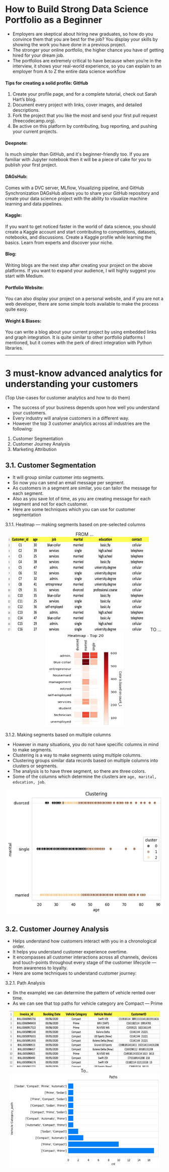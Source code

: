 # How to Build Strong Data Science Portfolio as a Beginner
- Employers are skeptical about hiring new graduates, so how do you convince them that you are best for the job? You display your skills by showing the work you have done in a previous project.
- The stronger your online portfolio, the higher chance you have of getting hired for your dream job.
- The portfolios are extremely critical to have because when you’re in the interview, it shows your real-world experience, so you can explain to an employer from A to Z the entire data science workflow
#### Tips for creating a solid profile: GitHub
1. Create your profile page, and for a complete tutorial, check out Sarah Hart’s blog.
2. Document every project with links, cover images, and detailed descriptions.
3. Fork the project that you like the most and send your first pull request (freecodecamp.org).
4. Be active on this platform by contributing, bug reporting, and pushing your current projects.

#### Deepnote:
Is much simpler than GitHub, and it's beginner-friendly too. If you are familiar with Jupyter notebook then it will be a piece of cake for you to publish your first project.
#### DAGsHub:
Comes with a DVC server, MLflow, Visualizing pipeline, and GitHub Synchronization
DAGsHub allows you to share your GitHub repository and create your data science project with the ability to visualize machine learning and data pipelines. 
#### Kaggle:
If you want to get noticed faster in the world of data science, you should create a Kaggle account and start contributing to competitions, datasets, notebooks, and discussions. 
Create a Kaggle profile while learning the basics. Learn from experts and discover your niche.
#### Blog:
Writing blogs are the next step after creating your project on the above platforms. If you want to expand your audience, I will highly suggest you start with Medium.
#### Portfolio Website:
You can also display your project on a personal website, and if you are not a web developer, there are some simple tools available to make the process quite easy. 
#### Weight & Biases:
You can write a blog about your current project by using embedded links and graph integration. It is quite similar to other portfolio platforms I mentioned, but it comes with the perk of direct integration with Python libraries.

----------------------------------
# 3 must-know advanced analytics for understanding your customers
(Top Use-cases for customer analytics and how to do them)

- The success of your business depends upon how well you understand your customers.
- Every industry will analyse customers in a different way. 
- However the top 3 customer analytics across all industries are the following:
1.	Customer Segmentation
2.	Customer Journey Analysis
3.	Marketing Attribution

## 3.1. Customer Segmentation
- It will group similar customer into segments. 
- So now you can send an email message per segment. 
- As customers in a segment are similar, you can tailor the message for each segment. 
- Also as you save lot of time, as you are creating message for each segment and not for each customer.
- Here are some techniques which you can use for customer segmentation

3.1.1. Heatmap — making segments based on pre-selected columns

<p align="center">
  FROM ...
  <img src="https://github.com/akimwong/1_OnPremise/blob/main/Journey/001/articles/summaries/customer_analytic_1.jpg" width="450" height="300">
  TO ...
  <img src="https://github.com/akimwong/1_OnPremise/blob/main/Journey/001/articles/summaries/customer_analytic_2.jpg" width="250" height="300">
</p>

3.1.2. Making segments based on multiple columns
- However in many situations, you do not have specific columns in mind to make segments. 
- Clustering is a way to make segments using multiple columns. 
- Clustering groups similar data records based on multiple columns into clusters or segments.
- The analysis is to have three segment, so there are three colors.
- Some of the columns which determine the clusters are `age, marital, education, job`.
<p align="center">
  <img src="https://github.com/akimwong/1_OnPremise/blob/main/Journey/001/articles/summaries/customer_analytic_3.jpg" width="500" height="400">
</p>

## 3.2. Customer Journey Analysis
- Helps understand how customers interact with you in a chronological order. 
- It helps you understand customer experience overtime. 
- It encompasses all customer interactions across all channels, devices and touch-points throughout every stage of the customer lifecycle — from awareness to loyalty.
- Here are some techniques to understand customer journey:

3.2.1. Path Analysis
- (In the example) we can determine the pattern of vehicle rented over time. 
- As we can see that top paths for vehicle category are Compact — Prime

<p align="center">
  <img src="https://github.com/akimwong/1_OnPremise/blob/main/Journey/001/articles/summaries/customer_analytic_4.jpg" width="480" height="180">
  To..
  <img src="https://github.com/akimwong/1_OnPremise/blob/main/Journey/001/articles/summaries/customer_analytic_5.jpg" width="480" height="300">
</p>

